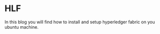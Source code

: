 # HLF
In this blog you will find how to install and setup hyperledger fabric on you ubuntu machine.
